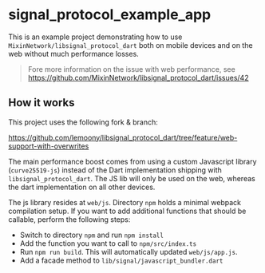 # signal_protocol_example_app

This is an example project demonstrating how to use `MixinNetwork/libsignal_protocol_dart` both on mobile devices
and on the web without much performance losses.

> Fore more information on the issue with web performance, see https://github.com/MixinNetwork/libsignal_protocol_dart/issues/42

## How it works

This project uses the following fork & branch:

https://github.com/lemoony/libsignal_protocol_dart/tree/feature/web-support-with-overwrites

The main performance boost comes from using a custom Javascript library (`curve25519-js`) instead of the Dart
implementation shipping with `libsignal_protocol_dart`. The JS lib will only be used on the web, whereas the dart implementation on all other devices.

The js library resides at `web/js`. Directory `npm` holds a minimal webpack compilation setup. If you want to add additional
functions that should be callable, perform the following steps:

- Switch to directory `npm` and run `npm install`
- Add the function you want to call to `npm/src/index.ts`
- Run `npm run build`. This will automatically updated `web/js/app.js`.
- Add a facade method to `lib/signal/javascript_bundler.dart`

